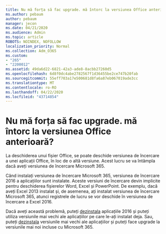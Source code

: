 ```yaml
---
title: Nu mă forța să fac upgrade. mă întorc la versiunea Office anterioară?
ms.author: pebaum
author: pebaum
manager: jecon
ms.date: 04/21/2020
ms.audience: Admin
ms.topic: article
ROBOTS: NOINDEX, NOFOLLOW
localization_priority: Normal
ms.collection: Adm_O365
ms.custom:
- "265"
- "2200012"
ms.assetid: 49da6d22-6821-42a3-ade8-8acbb27260d5
ms.openlocfilehash: 6d8f0dc4abe2782567f1d36455be2ce747b20fab
ms.sourcegitcommit: 55eff703a17e500681d8fa6a87eb067019ade3cc
ms.translationtype: MT
ms.contentlocale: ro-RO
ms.lasthandoff: 04/22/2020
ms.locfileid: "43714854"
---
```

# <a name="dont-force-me-to-upgrade-how-do-i-go-back-to-the-previous-office-version"></a>Nu mă forța să fac upgrade. mă întorc la versiunea Office anterioară?

La deschiderea unui fișier Office, se poate deschide versiunea de încercare a unei aplicații Office, în loc de o altă versiune. Acest lucru se va întâmpla dacă aveți versiunea de încercare Microsoft 365.
  
Când instalați versiunea de încercare Microsoft 365, versiunea de încercare 2016 a aplicațiilor sunt instalate. Aceste versiuni de încercare devin implicite pentru deschiderea fișierelor Word, Excel și PowerPoint. De exemplu, dacă aveți Excel 2013 instalat și, de asemenea, ați instalat versiunea de încercare Microsoft 365, atunci registrele de lucru se vor deschide în versiunea de încercare a Excel 2016.
  
Dacă aveți această problemă, puteți [dezinstala](https://support.office.com/article/9dd49b83-264a-477a-8fcc-2fdf5dbf61d8.aspx) aplicațiile 2016 și puteți utiliza versiunile mai vechi ale aplicațiilor pe care le-ați instalat deja. Sau, puteți [dezinstala](https://support.office.com/article/9dd49b83-264a-477a-8fcc-2fdf5dbf61d8.aspx) versiunile mai vechi ale aplicațiilor și puteți face upgrade la versiunile mai noi incluse cu Microsoft 365.

